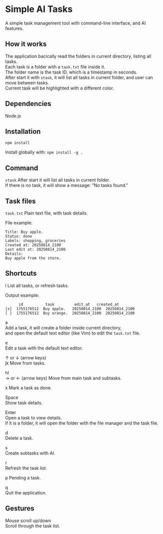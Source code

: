 
Simple AI Tasks
===============


A simple task management tool with command-line interface, and AI features.  


How it works
------------

The application bacically read the folders in current directory, listing all tasks.  
Each task is a folder with a `task.txt` file inside it.  
The folder name is the task ID, which is a timestamp in seconds.  
After start it with `stask`, it will list all tasks in current folder, and user can move between tasks.  
Current task will be highlighted with a different color.  


Dependencies
------------

Node.js


Installation
------------

`npm install`  

Install globally with:
`npm install -g .`


Command
-------

`stask`
After start it will list all tasks in current folder.  
If there is no task, it will show a message: "No tasks found."


Task files
----------

`task.txt`
Plain text file, with task details.

File example:
```
Title: Buy apple.
Status: done
Labels: shopping, groceries
Created at: 20250814_2100
Last edit at: 20250814_2100
Details:
Buy apple from the store.
```


Shortcuts
---------

l
List all tasks, or refresh tasks.  

Output example:  
```
      id          task         edit_at   created_at  
[x]  1755176512  Buy apple.   20250814_2100  20250814_2100  
[ ]  1755176512  Buy orange.  20250814_2100  20250814_2100  
```

a  
Add a task, it will create a folder inside current directory,  
and open the default text editor (like Vim) to edit the `task.txt` file.  

e  
Edit a task with the default text editor.  

↑ or ↓ (arrow keys)  
jk
Move from tasks.  

hl  
→ or ← (arrow keys)
Move from main task and subtasks.  

x 
Mark a task as done.  

Space  
Show task details.  

Enter  
Open a task to view details.  
If it is a folder, it will open the folder with the file manager and the task file.  

d  
Delete a task.  

s  
Create subtasks with AI.  

r  
Refresh the task list.  

p
Pending a task.  

q  
Quit the application.  


Gestures
--------

Mouse scroll up/down  
Scroll through the task list.  